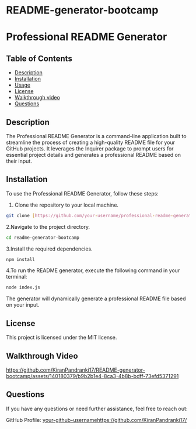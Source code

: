 # README-generator-bootcamp

# Professional README Generator

## Table of Contents

- [Description](#description)
- [Installation](#installation)
- [Usage](#usage)
- [License](#license)
- [Walkthrough video](#Walkthrough)
- [Questions](#questions)

## Description

The Professional README Generator is a command-line application built to streamline the process of creating a high-quality README file for your GitHub projects. It leverages the Inquirer package to prompt users for essential project details and generates a professional README based on their input.

## Installation

To use the Professional README Generator, follow these steps:

1. Clone the repository to your local machine.

```bash
git clone [https://github.com/your-username/professional-readme-generator.git](https://github.com/KiranPandranki17/README-generator-bootcamp)
```
2.Navigate to the project directory.
```bash
cd readme-generator-bootcamp
```
3.Install the required dependencies.
```bash
npm install
```
4.To run the README generator, execute the following command in your terminal:
```bash
node index.js
```
The generator will dynamically generate a professional README file based on your input.

## License
This project is licensed under the MIT license.

## Walkthrough Video

https://github.com/KiranPandranki17/README-generator-bootcamp/assets/140180379/b9b2b1e4-8ca3-4b8b-bdff-73efd5371291

## Questions
If you have any questions or need further assistance, feel free to reach out:

GitHub Profile: [your-github-username](https://github.com/KiranPandranki17/)https://github.com/KiranPandranki17/

